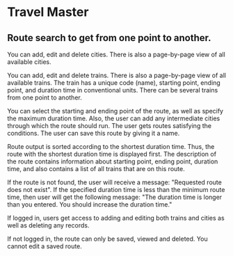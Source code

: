 # Travel Master

## Route search to get from one point to another.

You can add, edit and delete cities. There is also a page-by-page view of all available cities.

You can add, edit and delete trains. There is also a page-by-page view of all available trains. The train has a unique code (name), starting point, ending point, and duration time in conventional units. There can be several trains from one point to another.

You can select the starting and ending point of the route, as well as specify the maximum duration time. Also, the user can add any intermediate cities through which the route should run. The user gets routes satisfying the conditions. The user can save this route by giving it a name.

Route output is sorted according to the shortest duration time. Thus, the route with the shortest duration time is displayed first. The description of the route contains information about starting point, ending point, duration time, and also contains a list of all trains that are on this route.

If the route is not found, the user will receive a message: "Requested route does not exist". If the specified duration time is less than the minimum route time, then user will get the following message: "The duration time is longer than you entered. You should increase the duration time."

If logged in, users get access to adding and editing both trains and cities as well as deleting any records.

If not logged in, the route can only be saved, viewed and deleted. You cannot edit a saved route.

